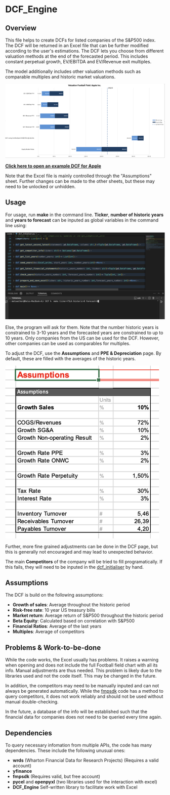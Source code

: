 # **DCF_Engine**

## Overview
This file helps to create DCFs for listed companies of the S&P500 index. The DCF will be returned in an Excel file that can be further modified according to the user's estimations. The DCF lets you choose from different valuation methods at the end of the forecasted period. This includes constant perpetual growth, EV/EBITDA and EV/Revenue exit multiples.

The model additionally includes other valuation methods such as comparable multiples and historic market valuations.

![Football Field Apple](./additional_files/Apple_DCF.png)

[**Click here to open an example DCF for Apple**](./resources/DCF_template.xltm)

Note that the Excel file is mainly controlled through the "Assumptions" sheet. Further changes can be made to the other sheets, but these may need to be unlocked or unhidden.

## Usage
For usage, run **make** in the command line. **Ticker**, **number of historic years** and **years to forecast** can be inputed as global variables in the command line using:

![Usage image](./additional_files/command_line.png)


Else, the program will ask for them. Note that the number historic years is constrained to 3-10 years and the forecasted years are constrained to up to 10 years.
Only companies from the US can be used for the DCF. However, other companies can be used as comparables for multiples.

To adjust the DCF, use the **Assumptions** and **PPE & Depreciation** page. By default, these are filled with the averages of the historic years.

![Assumption Sheet](./additional_files/assumptions_sheet.png)


Further, more fine grained adjustments can be done in the DCF page, but this is generally not encouraged and may lead to unexpected behavior.

The main **Competitors** of the company will be tried to fill programatically. If this fails, they will need to be inputed in the [dcf_initialiser](/DCF_Engine/dcf_initialiser.py) by hand.

## Assumptions
The DCF is build on the following assumptions:
- **Growth of sales**:  Average throughout the historic period
- **Risk-free rate**:   10 year US treasury bills
- **Market return**:    Average return of S&P500 throughout the historic period
- **Beta Equity**:      Calculated based on correlation with S&P500
- **Financial Ratios**: Average of the last years
- **Multiples**:        Average of competitors

## Problems & Work-to-be-done
While the code works, the Excel usually has problems. It raises a warning when opening and does not include the full Football field chart with all its info. Manual adjustments are thus needed. This problem is likely due to the libraries used and not the code itself. This may be changed in the future.
 
In addition, the competitors may need to be manually inputed and can not always be generated automatically. While the [fmpsdk](DCF_Engine/fmpsdk_query/fmpsdk_query.py) code has a method to query competitors, it does not work reliably and should not be used without manual double-checking.

In the future, a database of the info will be established such that the financial data for companies does not need to be queried every time again.


## Dependencies
To query necessary infomation from multiple APIs, the code has many dependencies. These include the following unusual ones:  
- **wrds** (Wharton Financial Data for Research Projects) (Requires a valid account)  
- **yfinance**   
- **fmpsdk** (Requires valid, but free account)
- **pycel** and **openpyxl** (two libraries used for the interaction with excel)
- **DCF_Engine** Self-written library to facilitate work with Excel
